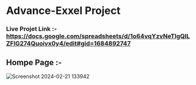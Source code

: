 # Advance-Exxel Project

### Live Projet Link :- https://docs.google.com/spreadsheets/d/1o64vqYzvNeTlgQlLZFlG274Quoivx0y4/edit#gid=1684892747

## Hompe Page :-

![Screenshot 2024-02-21 133942](https://github.com/Krushnakshirsagar/advance-excel/assets/147464016/6f569a54-4462-44e1-a989-6db17eb7eedd)
